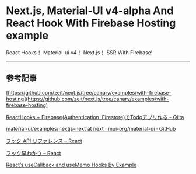 # Next.js, Material-UI v4-alpha And React Hook With Firebase Hosting example

React Hooks！
Material-ui v4！
Next.js！
SSR With Firebase!
****

## 参考記事
[https://github.com/zeit/next.js/tree/canary/examples/with-firebase-hosting](https://github.com/zeit/next.js/tree/canary/examples/with-firebase-hosting) 
 
[ReactHooks + Firebase(Authentication, Firestore)でTodoアプリ作る - Qiita](https://qiita.com/k_tada/items/ed05d14458d1ddfcefae)

[material-ui/examples/nextjs-next at next · mui-org/material-ui · GitHub](https://github.com/mui-org/material-ui/tree/next/examples/nextjs-next)

[フック API リファレンス – React](https://ja.reactjs.org/docs/hooks-reference.html#basic-hooks)

[フック早わかり – React](https://ja.reactjs.org/docs/hooks-overview.html)

[React’s useCallback and useMemo Hooks By Example](https://nikgrozev.com/2019/04/07/reacts-usecallback-and-usememo-hooks-by-example/)
